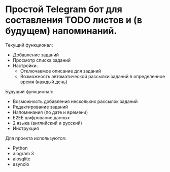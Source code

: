 # Простой Telegram бот для составления TODO листов и (в будущем) напоминаний.

Текущий функционал:
- Добавление заданий
- Просмотр списка заданий
- Настройки:
  - Отключаемое описание для заданий
  - Возможность автоматической рассылки заданий в определенное время (каждый день)
  
Будущий функционал:
- Возможность добавления нескольких рассылок заданий
- Редактирование заданий
- Напоминания (по дате и времени)
- E2EE шифрование данных
- 2 языка (английский и русский)
- Инструкция

Для проекта используются:
- Python
- aiogram 3
- aiosqlite
- asyncio